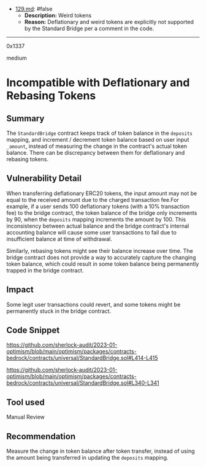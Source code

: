 
- [129.md](0-system-findings/1-processed/129.md): #false
  - **Description:** Weird tokens
  - **Reason:** Deflationary and weird tokens are explicitly not supported by the Standard Bridge per a comment in the code.

---

0x1337

medium

# Incompatible with Deflationary and Rebasing Tokens

## Summary

The `StandardBridge` contract keeps track of token balance in the `deposits` mapping, and increment / decrement token balance based on user input `_amount`, instead of measuring the change in the contract's actual token balance. There can be discrepancy between them for deflationary and rebasing tokens. 

## Vulnerability Detail

When transferring deflationary ERC20 tokens, the input amount may not be equal to the received amount due to the charged transaction fee.For example, if a user sends 100 deflationary tokens (with a 10% transaction fee) to the bridge contract, the token balance of the bridge only increments by 90, when the `deposits` mapping increments the amount by 100. This inconsistency between actual balance and the bridge contract's internal accounting balance will cause some user transactions to fail due to insufficient balance at time of withdrawal. 

Similarly, rebasing tokens might see their balance increase over time. The bridge contract does not provide a way to accurately capture the changing token balance, which could result in some token balance being permanently trapped in the bridge contract. 

## Impact

Some legit user transactions could revert, and some tokens might be permanently stuck in the bridge contract. 

## Code Snippet

https://github.com/sherlock-audit/2023-01-optimism/blob/main/optimism/packages/contracts-bedrock/contracts/universal/StandardBridge.sol#L414-L415

https://github.com/sherlock-audit/2023-01-optimism/blob/main/optimism/packages/contracts-bedrock/contracts/universal/StandardBridge.sol#L340-L341


## Tool used

Manual Review

## Recommendation

Measure the change in token balance after token transfer, instead of using the amount being transferred in updating the `deposits` mapping. 
